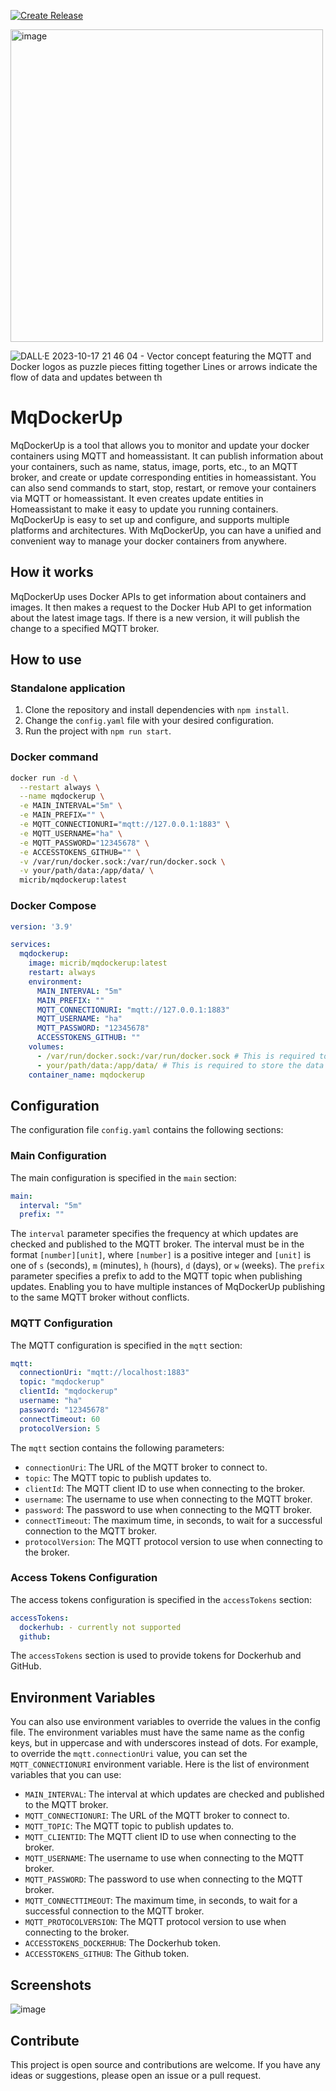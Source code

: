 [![Create Release](https://github.com/MichelFR/MqDockerUp/actions/workflows/release-checker.yml/badge.svg?branch=main)](https://github.com/MichelFR/MqDockerUp/actions/workflows/release-checker.yml)

<img width="500" alt="image" src="https://user-images.githubusercontent.com/7061122/221386530-d5168c26-8ead-4418-9ab4-84ad6ff91ba9.png">

![DALL·E 2023-10-17 21 46 04 - Vector concept featuring the MQTT and Docker logos as puzzle pieces fitting together  Lines or arrows indicate the flow of data and updates between th](https://github.com/MichelFR/MqDockerUp/assets/7061122/e0d28e1c-5478-4b99-a885-1f7298876956)


# MqDockerUp

MqDockerUp is a tool that allows you to monitor and update your docker containers using MQTT and homeassistant. It can publish information about your containers, such as name, status, image, ports, etc., to an MQTT broker, and create or update corresponding entities in homeassistant. You can also send commands to start, stop, restart, or remove your containers via MQTT or homeassistant. It even creates update entities in Homeassistant to make it easy to update you running containers. MqDockerUp is easy to set up and configure, and supports multiple platforms and architectures. With MqDockerUp, you can have a unified and convenient way to manage your docker containers from anywhere.

## How it works

MqDockerUp uses Docker APIs to get information about containers and images. It then makes a request to the Docker Hub API to get information about the latest image tags. If there is a new version, it will publish the change to a specified MQTT broker.

## How to use

### Standalone application

1. Clone the repository and install dependencies with `npm install`.
2. Change the `config.yaml` file with your desired configuration.
3. Run the project with `npm run start`.

### Docker command

```bash
docker run -d \
  --restart always \
  --name mqdockerup \
  -e MAIN_INTERVAL="5m" \
  -e MAIN_PREFIX="" \
  -e MQTT_CONNECTIONURI="mqtt://127.0.0.1:1883" \
  -e MQTT_USERNAME="ha" \
  -e MQTT_PASSWORD="12345678" \
  -e ACCESSTOKENS_GITHUB="" \
  -v /var/run/docker.sock:/var/run/docker.sock \
  -v your/path/data:/app/data/ \
  micrib/mqdockerup:latest
```


### Docker Compose
```yaml
version: '3.9'

services:
  mqdockerup:
    image: micrib/mqdockerup:latest
    restart: always
    environment:
      MAIN_INTERVAL: "5m"
      MAIN_PREFIX: ""
      MQTT_CONNECTIONURI: "mqtt://127.0.0.1:1883"
      MQTT_USERNAME: "ha"
      MQTT_PASSWORD: "12345678"
      ACCESSTOKENS_GITHUB: ""
    volumes:
      - /var/run/docker.sock:/var/run/docker.sock # This is required to access the docker API	
      - your/path/data:/app/data/ # This is required to store the data (database.db)
    container_name: mqdockerup
```

## Configuration

The configuration file `config.yaml` contains the following sections:

### Main Configuration
The main configuration is specified in the `main` section:
```yaml
main:
  interval: "5m"
  prefix: ""
```
The `interval` parameter specifies the frequency at which updates are checked and published to the MQTT broker. The interval must be in the format `[number][unit]`, where `[number]` is a positive integer and `[unit]` is one of `s` (seconds), `m` (minutes), `h` (hours), `d` (days), or `w` (weeks).
The `prefix` parameter specifies a prefix to add to the MQTT topic when publishing updates. Enabling you to have multiple instances of MqDockerUp publishing to the same MQTT broker without conflicts.

### MQTT Configuration
The MQTT configuration is specified in the `mqtt` section:
```yaml
mqtt:
  connectionUri: "mqtt://localhost:1883"
  topic: "mqdockerup"
  clientId: "mqdockerup"
  username: "ha"
  password: "12345678"
  connectTimeout: 60
  protocolVersion: 5
```
The `mqtt` section contains the following parameters:

- `connectionUri`: The URL of the MQTT broker to connect to.
- `topic`: The MQTT topic to publish updates to.
- `clientId`: The MQTT client ID to use when connecting to the broker.
- `username`: The username to use when connecting to the MQTT broker.
- `password`: The password to use when connecting to the MQTT broker.
- `connectTimeout`: The maximum time, in seconds, to wait for a successful connection to the MQTT broker.
- `protocolVersion`: The MQTT protocol version to use when connecting to the broker.

### Access Tokens Configuration
The access tokens configuration is specified in the `accessTokens` section:
```yaml
accessTokens:
  dockerhub: - currently not supported
  github:
```
The `accessTokens` section is used to provide tokens for Dockerhub and GitHub.


## Environment Variables

You can also use environment variables to override the values in the config file. The environment variables must have the same name as the config keys, but in uppercase and with underscores instead of dots. For example, to override the `mqtt.connectionUri` value, you can set the `MQTT_CONNECTIONURI` environment variable. Here is the list of environment variables that you can use:

- `MAIN_INTERVAL`: The interval at which updates are checked and published to the MQTT broker.
- `MQTT_CONNECTIONURI`: The URL of the MQTT broker to connect to.
- `MQTT_TOPIC`: The MQTT topic to publish updates to.
- `MQTT_CLIENTID`: The MQTT client ID to use when connecting to the broker.
- `MQTT_USERNAME`: The username to use when connecting to the MQTT broker.
- `MQTT_PASSWORD`: The password to use when connecting to the MQTT broker.
- `MQTT_CONNECTTIMEOUT`: The maximum time, in seconds, to wait for a successful connection to the MQTT broker.
- `MQTT_PROTOCOLVERSION`: The MQTT protocol version to use when connecting to the broker.
- `ACCESSTOKENS_DOCKERHUB`: The Dockerhub token.
- `ACCESSTOKENS_GITHUB`: The Github token.

## Screenshots
![image](https://user-images.githubusercontent.com/7061122/218336295-a040936a-20f3-48da-8835-d9c6746fc8f6.png)




## Contribute

This project is open source and contributions are welcome. If you have any ideas or suggestions, please open an issue or a pull request.
